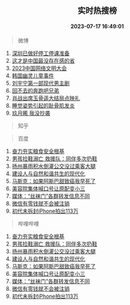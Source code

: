<div align="center"><h2>实时热搜榜</h2><h4>2023-07-17 16:49:01</h4></div>

> 微博  

1. [深圳已做好停工停课准备](https://s.weibo.com/weibo?q=%23%E6%B7%B1%E5%9C%B3%E5%B7%B2%E5%81%9A%E5%A5%BD%E5%81%9C%E5%B7%A5%E5%81%9C%E8%AF%BE%E5%87%86%E5%A4%87%23&t=31&band_rank=1&Refer=top)<br />
2. [这才是中国最没存在感的省](https://s.weibo.com/weibo?q=%E8%BF%99%E6%89%8D%E6%98%AF%E4%B8%AD%E5%9B%BD%E6%9C%80%E6%B2%A1%E5%AD%98%E5%9C%A8%E6%84%9F%E7%9A%84%E7%9C%81&t=31&band_rank=2&Refer=top)<br />
3. [2023中国网络文明大会](https://s.weibo.com/weibo?q=%232023%E4%B8%AD%E5%9B%BD%E7%BD%91%E7%BB%9C%E6%96%87%E6%98%8E%E5%A4%A7%E4%BC%9A%23&t=31&band_rank=3&Refer=top)<br />
4. [韩国幽灵儿童事件](https://s.weibo.com/weibo?q=%E9%9F%A9%E5%9B%BD%E5%B9%BD%E7%81%B5%E5%84%BF%E7%AB%A5%E4%BA%8B%E4%BB%B6&t=31&band_rank=4&Refer=top)<br />
5. [刘宇宁第一部现代男主剧](https://s.weibo.com/weibo?q=%23%E5%88%98%E5%AE%87%E5%AE%81%E7%AC%AC%E4%B8%80%E9%83%A8%E7%8E%B0%E4%BB%A3%E7%94%B7%E4%B8%BB%E5%89%A7%23&t=31&band_rank=5&Refer=top)<br />
6. [回不去的奔跑吧兄弟](https://s.weibo.com/weibo?q=%23%E5%9B%9E%E4%B8%8D%E5%8E%BB%E7%9A%84%E5%A5%94%E8%B7%91%E5%90%A7%E5%85%84%E5%BC%9F%23&t=31&band_rank=6&Refer=top)<br />
7. [肖战出席玉骨遥大结局点映礼](https://s.weibo.com/weibo?q=%23%E8%82%96%E6%88%98%E5%87%BA%E5%B8%AD%E7%8E%89%E9%AA%A8%E9%81%A5%E5%A4%A7%E7%BB%93%E5%B1%80%E7%82%B9%E6%98%A0%E7%A4%BC%23&t=31&band_rank=7&Refer=top)<br />
8. [睡觉姿势引起的耻骨肌发炎](https://s.weibo.com/weibo?q=%23%E7%9D%A1%E8%A7%89%E5%A7%BF%E5%8A%BF%E5%BC%95%E8%B5%B7%E7%9A%84%E8%80%BB%E9%AA%A8%E8%82%8C%E5%8F%91%E7%82%8E%23&t=31&band_rank=8&Refer=top)<br />
9. [玖月晞 我没抄袭](https://s.weibo.com/weibo?q=%23%E7%8E%96%E6%9C%88%E6%99%9E%20%E6%88%91%E6%B2%A1%E6%8A%84%E8%A2%AD%23&t=31&band_rank=9&Refer=top)<br />

> 知乎  


> 百度  

1. [奋力夯实粮食安全根基](https://www.baidu.com/s?wd=%E5%A5%8B%E5%8A%9B%E5%A4%AF%E5%AE%9E%E7%B2%AE%E9%A3%9F%E5%AE%89%E5%85%A8%E6%A0%B9%E5%9F%BA&sa=fyb_news&rsv_dl=fyb_news)<br />
2. [男孩捡鞋溺亡 救援队：同伴多次扔鞋](https://www.baidu.com/s?wd=%E7%94%B7%E5%AD%A9%E6%8D%A1%E9%9E%8B%E6%BA%BA%E4%BA%A1+%E6%95%91%E6%8F%B4%E9%98%9F%EF%BC%9A%E5%90%8C%E4%BC%B4%E5%A4%9A%E6%AC%A1%E6%89%94%E9%9E%8B&sa=fyb_news&rsv_dl=fyb_news)<br />
3. [扬州暴雨积水倒灌公交没过乘客大腿](https://www.baidu.com/s?wd=%E6%89%AC%E5%B7%9E%E6%9A%B4%E9%9B%A8%E7%A7%AF%E6%B0%B4%E5%80%92%E7%81%8C%E5%85%AC%E4%BA%A4%E6%B2%A1%E8%BF%87%E4%B9%98%E5%AE%A2%E5%A4%A7%E8%85%BF&sa=fyb_news&rsv_dl=fyb_news)<br />
4. [建设人与自然和谐共生的现代化](https://www.baidu.com/s?wd=%E5%BB%BA%E8%AE%BE%E4%BA%BA%E4%B8%8E%E8%87%AA%E7%84%B6%E5%92%8C%E8%B0%90%E5%85%B1%E7%94%9F%E7%9A%84%E7%8E%B0%E4%BB%A3%E5%8C%96&sa=fyb_news&rsv_dl=fyb_news)<br />
5. [马斯克：如果阿斯巴甜致癌我早死了](https://www.baidu.com/s?wd=%E9%A9%AC%E6%96%AF%E5%85%8B%EF%BC%9A%E5%A6%82%E6%9E%9C%E9%98%BF%E6%96%AF%E5%B7%B4%E7%94%9C%E8%87%B4%E7%99%8C%E6%88%91%E6%97%A9%E6%AD%BB%E4%BA%86&sa=fyb_news&rsv_dl=fyb_news)<br />
6. [美容院集体喊口号让原配变小三](https://www.baidu.com/s?wd=%E7%BE%8E%E5%AE%B9%E9%99%A2%E9%9B%86%E4%BD%93%E5%96%8A%E5%8F%A3%E5%8F%B7%E8%AE%A9%E5%8E%9F%E9%85%8D%E5%8F%98%E5%B0%8F%E4%B8%89&sa=fyb_news&rsv_dl=fyb_news)<br />
7. [媒体：“丝袜门”各群转发信息不同](https://www.baidu.com/s?wd=%E5%AA%92%E4%BD%93%EF%BC%9A%E2%80%9C%E4%B8%9D%E8%A2%9C%E9%97%A8%E2%80%9D%E5%90%84%E7%BE%A4%E8%BD%AC%E5%8F%91%E4%BF%A1%E6%81%AF%E4%B8%8D%E5%90%8C&sa=fyb_news&rsv_dl=fyb_news)<br />
8. [微信有零钱就不会被注销](https://www.baidu.com/s?wd=%E5%BE%AE%E4%BF%A1%E6%9C%89%E9%9B%B6%E9%92%B1%E5%B0%B1%E4%B8%8D%E4%BC%9A%E8%A2%AB%E6%B3%A8%E9%94%80&sa=fyb_news&rsv_dl=fyb_news)<br />
9. [初代未拆封iPhone拍出113万](https://www.baidu.com/s?wd=%E5%88%9D%E4%BB%A3%E6%9C%AA%E6%8B%86%E5%B0%81iPhone%E6%8B%8D%E5%87%BA113%E4%B8%87&sa=fyb_news&rsv_dl=fyb_news)<br />

> 哔哩哔哩  

1. [奋力夯实粮食安全根基](https://www.baidu.com/s?wd=%E5%A5%8B%E5%8A%9B%E5%A4%AF%E5%AE%9E%E7%B2%AE%E9%A3%9F%E5%AE%89%E5%85%A8%E6%A0%B9%E5%9F%BA&sa=fyb_news&rsv_dl=fyb_news)<br />
2. [男孩捡鞋溺亡 救援队：同伴多次扔鞋](https://www.baidu.com/s?wd=%E7%94%B7%E5%AD%A9%E6%8D%A1%E9%9E%8B%E6%BA%BA%E4%BA%A1+%E6%95%91%E6%8F%B4%E9%98%9F%EF%BC%9A%E5%90%8C%E4%BC%B4%E5%A4%9A%E6%AC%A1%E6%89%94%E9%9E%8B&sa=fyb_news&rsv_dl=fyb_news)<br />
3. [扬州暴雨积水倒灌公交没过乘客大腿](https://www.baidu.com/s?wd=%E6%89%AC%E5%B7%9E%E6%9A%B4%E9%9B%A8%E7%A7%AF%E6%B0%B4%E5%80%92%E7%81%8C%E5%85%AC%E4%BA%A4%E6%B2%A1%E8%BF%87%E4%B9%98%E5%AE%A2%E5%A4%A7%E8%85%BF&sa=fyb_news&rsv_dl=fyb_news)<br />
4. [建设人与自然和谐共生的现代化](https://www.baidu.com/s?wd=%E5%BB%BA%E8%AE%BE%E4%BA%BA%E4%B8%8E%E8%87%AA%E7%84%B6%E5%92%8C%E8%B0%90%E5%85%B1%E7%94%9F%E7%9A%84%E7%8E%B0%E4%BB%A3%E5%8C%96&sa=fyb_news&rsv_dl=fyb_news)<br />
5. [马斯克：如果阿斯巴甜致癌我早死了](https://www.baidu.com/s?wd=%E9%A9%AC%E6%96%AF%E5%85%8B%EF%BC%9A%E5%A6%82%E6%9E%9C%E9%98%BF%E6%96%AF%E5%B7%B4%E7%94%9C%E8%87%B4%E7%99%8C%E6%88%91%E6%97%A9%E6%AD%BB%E4%BA%86&sa=fyb_news&rsv_dl=fyb_news)<br />
6. [美容院集体喊口号让原配变小三](https://www.baidu.com/s?wd=%E7%BE%8E%E5%AE%B9%E9%99%A2%E9%9B%86%E4%BD%93%E5%96%8A%E5%8F%A3%E5%8F%B7%E8%AE%A9%E5%8E%9F%E9%85%8D%E5%8F%98%E5%B0%8F%E4%B8%89&sa=fyb_news&rsv_dl=fyb_news)<br />
7. [媒体：“丝袜门”各群转发信息不同](https://www.baidu.com/s?wd=%E5%AA%92%E4%BD%93%EF%BC%9A%E2%80%9C%E4%B8%9D%E8%A2%9C%E9%97%A8%E2%80%9D%E5%90%84%E7%BE%A4%E8%BD%AC%E5%8F%91%E4%BF%A1%E6%81%AF%E4%B8%8D%E5%90%8C&sa=fyb_news&rsv_dl=fyb_news)<br />
8. [微信有零钱就不会被注销](https://www.baidu.com/s?wd=%E5%BE%AE%E4%BF%A1%E6%9C%89%E9%9B%B6%E9%92%B1%E5%B0%B1%E4%B8%8D%E4%BC%9A%E8%A2%AB%E6%B3%A8%E9%94%80&sa=fyb_news&rsv_dl=fyb_news)<br />
9. [初代未拆封iPhone拍出113万](https://www.baidu.com/s?wd=%E5%88%9D%E4%BB%A3%E6%9C%AA%E6%8B%86%E5%B0%81iPhone%E6%8B%8D%E5%87%BA113%E4%B8%87&sa=fyb_news&rsv_dl=fyb_news)<br />

